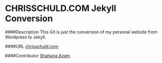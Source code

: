 CHRISSCHULD.COM Jekyll Conversion
=================================

####Description
This Git is just the conversion of my personal website from Wordpress to Jekyll.


####URL
[chrisschuld.com](http://chrisschuld.com)


####Contributor
[Shaharia Azam](http://www.shahariaazam.com)

